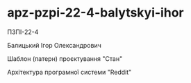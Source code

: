 # apz-pzpi-22-4-balytskyi-ihor
ПЗПІ-22-4

Балицький Ігор Олександрович

Шаблон (патерн) проєктування "Стан"

Архітектура програмної системи "Reddit"
